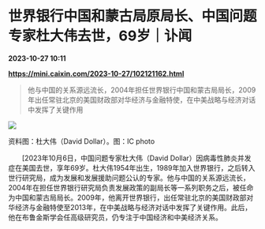 # 世界银行中国和蒙古局原局长、中国问题专家杜大伟去世，69岁｜讣闻

**2023-10-27 10:11**

**https://mini.caixin.com/2023-10-27/102121162.html**

> 他与中国的关系源远流长，2004年担任世界银行中国和蒙古局局长，2009年出任常驻北京的美国财政部对华经济与金融特使，在中美战略与经济对话中发挥了关键作用

  

![](https://img.caixin.com/2023-10-27/169840130444531_840_560.jpg)

资料图：杜大伟（David Dollar）。图：IC photo

  

　　\[2023年10月6日，中国问题专家杜大伟（David Dollar）因病毒性肺炎并发症在美国去世，享年69岁。杜大伟1954年出生，1989年加入世界银行，之后转入世行研究局，成为发展和发展援助问题公认的专家。他与中国的关系源远流长，2004年在担任世界银行研究局负责发展政策的副局长等一系列职务之后，被任命为中国和蒙古局局长。2009年，他离开世界银行，出任常驻北京的美国财政部对华经济与金融特使至2013年，在中美战略与经济对话中发挥了关键作用。此后，他在布鲁金斯学会任高级研究员，仍专注于中国经济和中美经济关系。